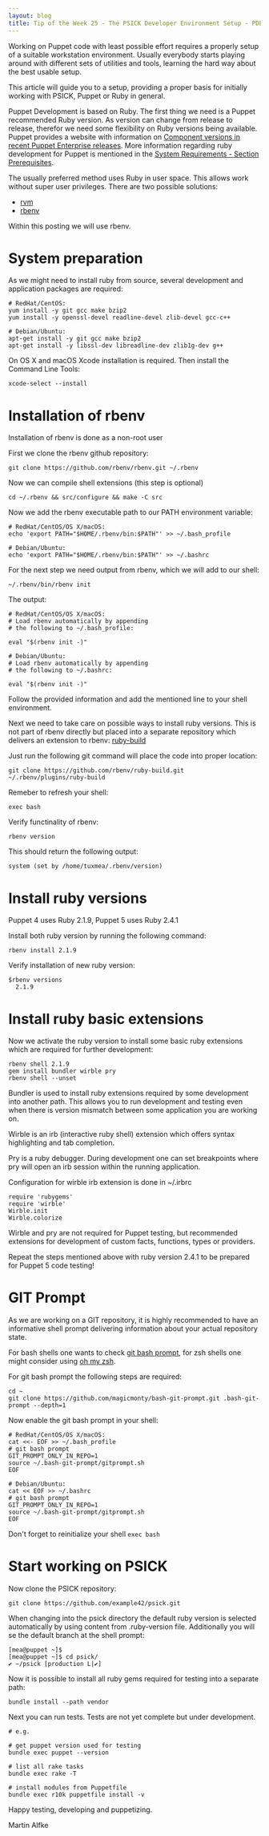 ```yaml
---
layout: blog
title: Tip of the Week 25 - The PSICK Developer Environment Setup - PDES
---
```


Working on Puppet code with least possible effort requires a properly setup of a suitable workstation environment.
Usually everybody starts playing around with different sets of utilities and tools, learning the hard way about the best usable setup.

This article will guide you to a setup, providing a proper basis for initially working with PSICK, Puppet or Ruby in general.

Puppet Development is based on Ruby.
The first thing we need is a Puppet recommended Ruby version.
As version can change from release to release, therefor we need some flexibility on Ruby versions being available.
Puppet provides a website with information on [Component versions in recent Puppet Enterprise releases](https://docs.puppet.com/pe/latest/overview_version_table.html).
More information regarding ruby development for Puppet is mentioned in the [System Requirements - Section Prerequisites](https://docs.puppet.com/puppet/4.10/system_requirements.html#prerequisites).

The usually preferred method uses Ruby in user space. This allows work without super user privileges.
There are two possible solutions:

 - [rvm](https://rvm.io)
 - [rbenv](https://github.com/rbenv/rbenv)
 
Within this posting we will use rbenv.

# System preparation

As we might need to install ruby from source, several development and application packages are required:

    # RedHat/CentOS:
    yum install -y git gcc make bzip2
    yum install -y openssl-devel readline-devel zlib-devel gcc-c++

    # Debian/Ubuntu:
    apt-get install -y git gcc make bzip2
    apt-get install -y libssl-dev libreadline-dev zlib1g-dev g++

On OS X and macOS Xcode installation is required. Then install the Command Line Tools:

    xcode-select --install

# Installation of rbenv

Installation of rbenv is done as a non-root user

First we clone the rbenv github repository:

    git clone https://github.com/rbenv/rbenv.git ~/.rbenv

Now we can compile shell extensions (this step is optional)

    cd ~/.rbenv && src/configure && make -C src

Now we add the rbenv executable path to our PATH environment variable:

    # RedHat/CentOS/OS X/macOS:
    echo 'export PATH="$HOME/.rbenv/bin:$PATH"' >> ~/.bash_profile

    # Debian/Ubuntu:
    echo 'export PATH="$HOME/.rbenv/bin:$PATH"' >> ~/.bashrc

For the next step we need output from rbenv, which we will add to our shell:

    ~/.rbenv/bin/rbenv init

The output:

    # RedHat/CentOS/OS X/macOS:
    # Load rbenv automatically by appending
    # the following to ~/.bash_profile:

    eval "$(rbenv init -)"

    # Debian/Ubuntu:
    # Load rbenv automatically by appending
    # the following to ~/.bashrc:

    eval "$(rbenv init -)"

Follow the provided information and add the mentioned line to your shell environment.

Next we need to take care on possible ways to install ruby versions. This is not part of rbenv directly but placed into a separate repository which delivers an extension to rbenv: [ruby-build](https://github.com/rbenv/ruby-build)

Just run the following git command will place the code into proper location:

    git clone https://github.com/rbenv/ruby-build.git ~/.rbenv/plugins/ruby-build

Remeber to refresh your shell:

    exec bash

Verify functinality of rbenv:

    rbenv version

This should return the following output:

    system (set by /home/tuxmea/.rbenv/version)

# Install ruby versions

Puppet 4 uses Ruby 2.1.9, Puppet 5 uses Ruby 2.4.1

Install both ruby version by running the following command:

    rbenv install 2.1.9

Verify installation of new ruby version:

    $rbenv versions
      2.1.9

# Install ruby basic extensions

Now we activate the ruby version to install some basic ruby extensions which are required for further development:

    rbenv shell 2.1.9
    gem install bundler wirble pry
    rbenv shell --unset

Bundler is used to install ruby extensions required by some development into another path. This allows you to run development and testing even when there is version mismatch between some application you are working on.

Wirble is an irb (interactive ruby shell) extension which offers syntax highlighting and tab completion.

Pry is a ruby debugger. During development one can set breakpoints where pry will open an irb session within the running application.

Configuration for wirble irb extension is done in ~/.irbrc

    require 'rubygems'
    require 'wirble'
    Wirble.init
    Wirble.colorize

Wirble and pry are not required for Puppet testing, but recommended extensions for development of custom facts, functions, types or providers.

Repeat the steps mentioned above with ruby version 2.4.1 to be prepared for Puppet 5 code testing!

# GIT Prompt

As we are working on a GIT repository, it is highly recommended to have an informative shell prompt delivering information about your actual repository state.

For bash shells one wants to check [git bash prompt](https://github.com/magicmonty/bash-git-prompt), for zsh shells one might consider using [oh my zsh](http://ohmyz.sh/).

For git bash prompt the following steps are required:

    cd ~
    git clone https://github.com/magicmonty/bash-git-prompt.git .bash-git-prompt --depth=1

Now enable the git bash prompt in your shell:
    
    # RedHat/CentOS/OS X/macOS:
    cat <<- EOF >> ~/.bash_profile
    # git bash prompt
    GIT_PROMPT_ONLY_IN_REPO=1
    source ~/.bash-git-prompt/gitprompt.sh
    EOF

    # Debian/Ubuntu:
    cat << EOF >> ~/.bashrc
    # git bash prompt
    GIT_PROMPT_ONLY_IN_REPO=1
    source ~/.bash-git-prompt/gitprompt.sh
    EOF

Don't forget to reinitialize your shell ```exec bash```

# Start working on PSICK

Now clone the PSICK repository:

    git clone https://github.com/example42/psick.git

When changing into the psick directory the default ruby version is selected automatically by using content from .ruby-version file.
Additionally you will se the default branch at the shell prompt:

    [mea@puppet ~]$
    [mea@puppet ~]$ cd psick/
    ✔ ~/psick [production L|✔]


Now it is possible to install all ruby gems required for testing into a separate path:

    bundle install --path vendor

Next you can run tests. Tests are not yet complete but under development.

    # e.g.

    # get puppet version used for testing
    bundle exec puppet --version

    # list all rake tasks
    bundle exec rake -T

    # install modules from Puppetfile
    bundle exec r10k puppetfile install -v

Happy testing, developing and puppetizing.

Martin Alfke

